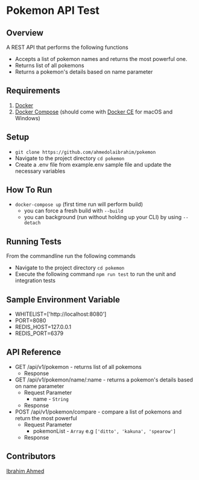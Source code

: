 # Pokemon API Test
## Overview
A REST API that performs the following functions
 - Accepts a list of pokemon names and returns the most powerful one. 
 - Returns list of all pokemons
 - Returns a pokemon's details based on name parameter 

## Requirements
1. [Docker](https://www.docker.com/products/docker)
2. [Docker Compose](https://docs.docker.com/compose/install/) (should come with [Docker CE](https://store.docker.com/search?offering=community&type=edition) for macOS and Windows)

## Setup
- `git clone https://github.com/ahmedolaibrahim/pokemon`
- Navigate to the project directory `cd pokemon`
- Create a .env file from example.env sample file and update the necessary variables

## How To Run
- `docker-compose up` (first time run will perform build)
    - you can force a fresh build with `--build`
    - you can background (run without holding up your CLI) by using `--detach`
 
## Running Tests
From the commandline run the following commands
  - Navigate to the project directory  `cd pokemon`
  - Execute the following command `npm run test` to run the unit and integration tests

## Sample Environment Variable
 -  WHITELIST=['http://localhost:8080']
 -  PORT=8080
 -  REDIS_HOST=127.0.0.1
 -  REDIS_PORT=6379

 ## API Reference
 - GET /api/v1/pokemon - returns list of all pokemons
    - Response
 - GET /api/v1/pokemon/name/:name - returns a pokemon's details based on  name parameter
    - Request Parameter
       - name - `String`
    - Response
 - POST /api/v1/pokemon/compare - compare a list of pokemons and return the most powerful
    - Request Parameter
      - pokemonList - `Array` e.g `['ditto', 'kakuna', 'spearow']`
    - Response


 ## Contributors

 [Ibrahim Ahmed](https://github.com/ahmedolaibrahim)